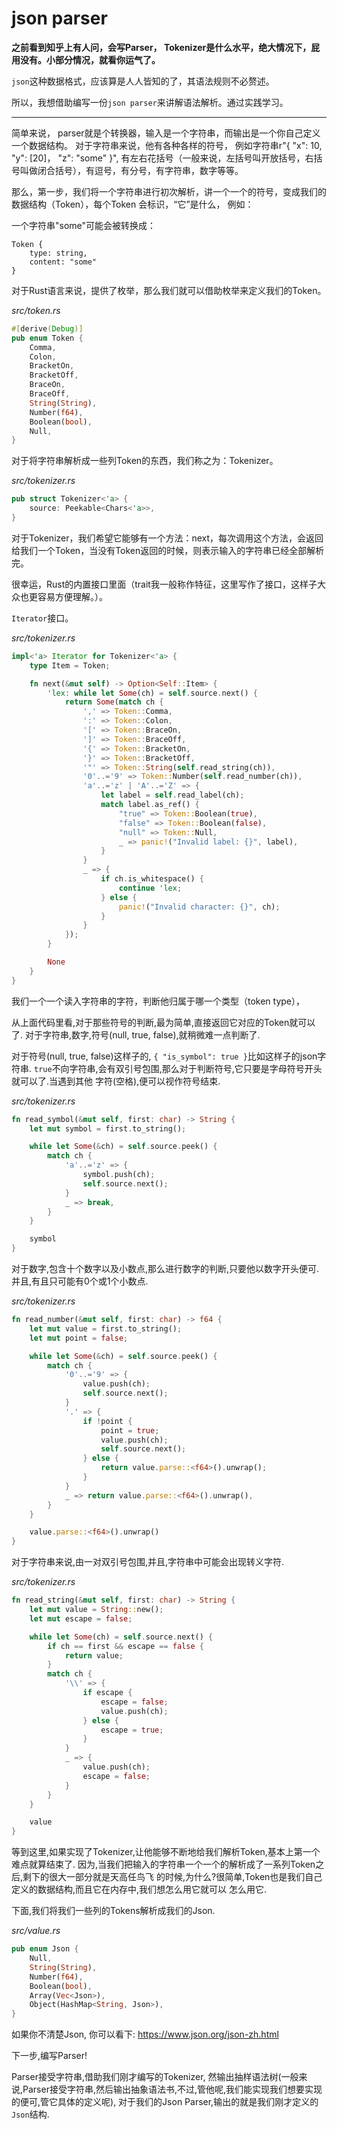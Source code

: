 # json parser

**之前看到知乎上有人问，会写Parser， Tokenizer是什么水平，绝大情况下，屁用没有。小部分情况，就看你运气了。**

`json`这种数据格式，应该算是人人皆知的了，其语法规则不必赘述。

所以，我想借助编写一份`json parser`来讲解语法解析。通过实践学习。

--------------------------------------------------------------

简单来说， parser就是个转换器，输入是一个字符串，而输出是一个你自己定义一个数据结构。
对于字符串来说，他有各种各样的符号， 例如字符串r"{ "x": 10, "y": [20]， "z": "some" }",
有左右花括号（一般来说，左括号叫开放括号，右括号叫做闭合括号），有逗号，有分号，有字符串，数字等等。

那么，第一步，我们将一个字符串进行初次解析，讲一个一个的符号，变成我们的数据结构（Token），每个Token
会标识，“它”是什么， 例如：

一个字符串"some"可能会被转换成：
```
Token {
    type: string,
    content: "some"
}
```

对于Rust语言来说，提供了枚举，那么我们就可以借助枚举来定义我们的Token。

*src/token.rs*
```rust
#[derive(Debug)]
pub enum Token {
    Comma,
    Colon,
    BracketOn,
    BracketOff,
    BraceOn,
    BraceOff,
    String(String),
    Number(f64),
    Boolean(bool),
    Null,
}
```

对于将字符串解析成一些列Token的东西，我们称之为：Tokenizer。

*src/tokenizer.rs*
```rust
pub struct Tokenizer<'a> {
    source: Peekable<Chars<'a>>,
}
```

对于Tokenizer，我们希望它能够有一个方法：next，每次调用这个方法，会返回
给我们一个Token，当没有Token返回的时候，则表示输入的字符串已经全部解析完。

很幸运，Rust的内置接口里面（trait我一般称作特征，这里写作了接口，这样子大众也更容易方便理解。）。

`Iterator`接口。

*src/tokenizer.rs*
```rust
impl<'a> Iterator for Tokenizer<'a> {
    type Item = Token;

    fn next(&mut self) -> Option<Self::Item> {
        'lex: while let Some(ch) = self.source.next() {
            return Some(match ch {
                ',' => Token::Comma,
                ':' => Token::Colon,
                '[' => Token::BraceOn,
                ']' => Token::BraceOff,
                '{' => Token::BracketOn,
                '}' => Token::BracketOff,
                '"' => Token::String(self.read_string(ch)),
                '0'..='9' => Token::Number(self.read_number(ch)),
                'a'..='z' | 'A'..='Z' => {
                    let label = self.read_label(ch);
                    match label.as_ref() {
                        "true" => Token::Boolean(true),
                        "false" => Token::Boolean(false),
                        "null" => Token::Null,
                        _ => panic!("Invalid label: {}", label),
                    }
                }
                _ => {
                    if ch.is_whitespace() {
                        continue 'lex;
                    } else {
                        panic!("Invalid character: {}", ch);
                    }
                }
            });
        }

        None
    }
}
```

我们一个一个读入字符串的字符，判断他归属于哪一个类型（token type），

从上面代码里看,对于那些符号的判断,最为简单,直接返回它对应的Token就可以了.
对于字符串,数字,符号(null, true, false),就稍微难一点判断了.

对于符号(null, true, false)这样子的, `{ "is_symbol": true }`比如这样子的json字符串.
`true`不向字符串,会有双引号包围,那么对于判断符号,它只要是字母符号开头就可以了.当遇到其他
字符(空格),便可以视作符号结束.

*src/tokenizer.rs*

```rust
fn read_symbol(&mut self, first: char) -> String {
    let mut symbol = first.to_string();

    while let Some(&ch) = self.source.peek() {
        match ch {
            'a'..='z' => {
                symbol.push(ch);
                self.source.next();
            }
            _ => break,
        }
    }

    symbol
}
```


对于数字,包含十个数字以及小数点,那么进行数字的判断,只要他以数字开头便可.
并且,有且只可能有0个或1个小数点.

*src/tokenizer.rs*

```rust
fn read_number(&mut self, first: char) -> f64 {
    let mut value = first.to_string();
    let mut point = false;

    while let Some(&ch) = self.source.peek() {
        match ch {
            '0'..='9' => {
                value.push(ch);
                self.source.next();
            }
            '.' => {
                if !point {
                    point = true;
                    value.push(ch);
                    self.source.next();
                } else {
                    return value.parse::<f64>().unwrap();
                }
            }
            _ => return value.parse::<f64>().unwrap(),
        }
    }

    value.parse::<f64>().unwrap()
}
```

对于字符串来说,由一对双引号包围,并且,字符串中可能会出现转义字符.

*src/tokenizer.rs*

```rust
fn read_string(&mut self, first: char) -> String {
    let mut value = String::new();
    let mut escape = false;

    while let Some(ch) = self.source.next() {
        if ch == first && escape == false {
            return value;
        }
        match ch {
            '\\' => {
                if escape {
                    escape = false;
                    value.push(ch);
                } else {
                    escape = true;
                }
            }
            _ => {
                value.push(ch);
                escape = false;
            }
        }
    }

    value
}
```

等到这里,如果实现了Tokenizer,让他能够不断地给我们解析Token,基本上第一个难点就算结束了.
因为,当我们把输入的字符串一个一个的解析成了一系列Token之后,剩下的很大一部分就是天高任鸟飞
的时候,为什么?很简单,Token也是我们自己定义的数据结构,而且它在内存中,我们想怎么用它就可以
怎么用它.

下面,我们将我们一些列的Tokens解析成我们的Json.

*src/value.rs*

```rust
pub enum Json {
    Null,
    String(String),
    Number(f64),
    Boolean(bool),
    Array(Vec<Json>),
    Object(HashMap<String, Json>),
}
```

如果你不清楚Json, 你可以看下: https://www.json.org/json-zh.html

下一步,编写Parser!

Parser接受字符串,借助我们刚才编写的Tokenizer, 然输出抽样语法树(一般来说,Parser接受字符串,然后输出抽象语法书,不过,管他呢,我们能实现我们想要实现的便可,管它具体的定义呢),
对于我们的Json Parser,输出的就是我们刚才定义的`Json`结构.
